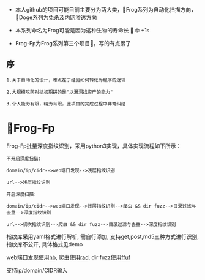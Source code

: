 - 本人github的项目可能目前主要分为两大类，🐸Frog系列为自动化扫描方向，🐶Doge系列为免杀及内网渗透方向

- 本系列命名为Frog可能是因为这种生物的寿命长 🐸 🤓 +1s 

- Frog-Fp为Frog系列第三个项目🐸，写的有点累了

## 序
```
1.关于自动化的设计，难点在于经验如何转化为程序的逻辑

2.大规模攻防对抗初期拼的是"以漏洞找资产的能力"

3.个人能力有限，精力有限，此项目的完成过程中非常纠结
```
# 🐸Frog-Fp

Frog-Fp批量深度指纹识别，采用python3实现，具体实现流程如下所示：

```
不开启深度扫描:

domain/ip/cidr-->web端口发现-->浅层指纹识别

url-->浅层指纹识别

开启深度扫描:

domain/ip/cidr-->web端口发现-->浅层指纹识别-->爬虫 && dir fuzz-->目录过滤与去重-->深度指纹识别

url-->初次指纹识别-->爬虫 && dir fuzz-->目录过滤与去重-->深度指纹识别

```
指纹库采用yaml格式进行解析, 需自行添加, 支持get,post,md5三种方式进行识别, 指纹库不公开, 具体格式见demo

web端口发现使用[hb](https://github.com/c26root/hb), 爬虫使用[rad](https://github.com/chaitin/rad), dir fuzz使用[ffuf](https://github.com/ffuf/ffuf)

支持ip/domain/CIDR输入

